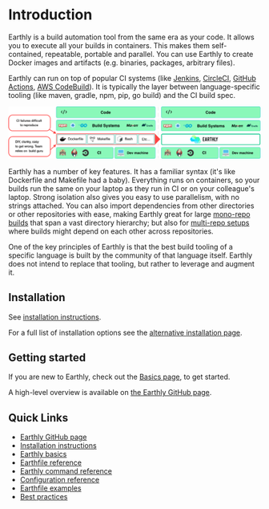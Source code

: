 # Introduction

Earthly is a build automation tool from the same era as your code. It allows you to execute all your builds in containers. This makes them self-contained, repeatable, portable and parallel. You can use Earthly to create Docker images and artifacts (e.g. binaries, packages, arbitrary files).

Earthly can run on top of popular CI systems (like [Jenkins](./ci-integration/guides/jenkins.md), [CircleCI](./ci-integration/guides/circle-integration.md), [GitHub Actions](./ci-integration/guides/gh-actions-integration.md), [AWS CodeBuild](./ci-integration/guides/codebuild-integration.md)). It is typically the layer between language-specific tooling (like maven, gradle, npm, pip, go build) and the CI build spec.

![Earthly fits between language-specific tooling and the CI](img/integration-diagram-v2.png)

Earthly has a number of key features. It has a familiar syntax (it's like Dockerfile and Makefile had a baby). Everything runs on containers, so your builds run the same on your laptop as they run in CI or on your colleague's laptop. Strong isolation also gives you easy to use parallelism, with no strings attached. You can also import dependencies from other directories or other repositories with ease, making Earthly great for large [mono-repo builds](https://github.com/earthly/earthly/tree/main/examples/monorepo) that span a vast directory hierarchy; but also for [multi-repo setups](https://github.com/earthly/earthly/tree/main/examples/multirepo) where builds might depend on each other across repositories.

One of the key principles of Earthly is that the best build tooling of a specific language is built by the community of that language itself. Earthly does not intend to replace that tooling, but rather to leverage and augment it.

## Installation

See [installation instructions](https://earthly.dev/get-earthly).

For a full list of installation options see the [alternative installation page](./alt-installation/alt-installation.md).

## Getting started

If you are new to Earthly, check out the [Basics page](./basics/basics.md), to get started.

A high-level overview is available on [the Earthly GitHub page](https://github.com/earthly/earthly).

## Quick Links

* [Earthly GitHub page](https://github.com/earthly/earthly)
* [Installation instructions](https://earthly.dev/get-earthly)
* [Earthly basics](./basics/basics.md)
* [Earthfile reference](./earthfile/earthfile.md)
* [Earthly command reference](./earthly-command/earthly-command.md)
* [Configuration reference](./earthly-config/earthly-config.md)
* [Earthfile examples](./examples/examples.md)
* [Best practices](./best-practices/best-practices.md)
